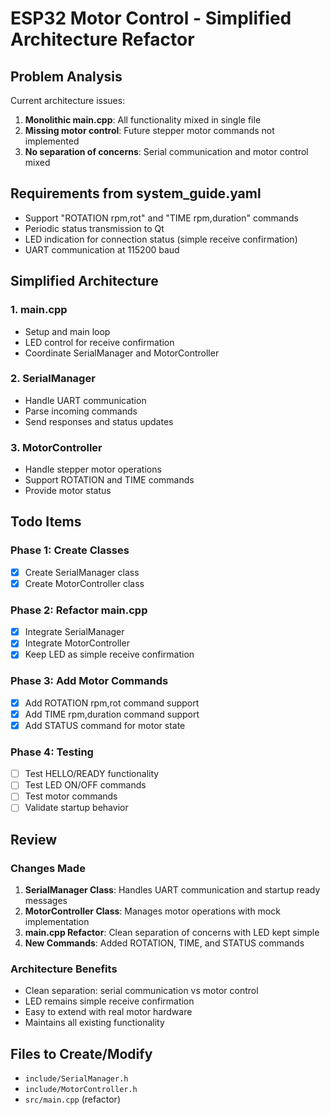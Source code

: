 # ESP32 Motor Control - Simplified Architecture Refactor

## Problem Analysis

Current architecture issues:
1. **Monolithic main.cpp**: All functionality mixed in single file
2. **Missing motor control**: Future stepper motor commands not implemented
3. **No separation of concerns**: Serial communication and motor control mixed

## Requirements from system_guide.yaml
- Support "ROTATION rpm,rot" and "TIME rpm,duration" commands
- Periodic status transmission to Qt
- LED indication for connection status (simple receive confirmation)
- UART communication at 115200 baud

## Simplified Architecture

### 1. **main.cpp**
- Setup and main loop
- LED control for receive confirmation
- Coordinate SerialManager and MotorController

### 2. **SerialManager**
- Handle UART communication
- Parse incoming commands
- Send responses and status updates

### 3. **MotorController**
- Handle stepper motor operations
- Support ROTATION and TIME commands
- Provide motor status

## Todo Items

### Phase 1: Create Classes
- [x] Create SerialManager class
- [x] Create MotorController class

### Phase 2: Refactor main.cpp
- [x] Integrate SerialManager
- [x] Integrate MotorController
- [x] Keep LED as simple receive confirmation

### Phase 3: Add Motor Commands
- [x] Add ROTATION rpm,rot command support
- [x] Add TIME rpm,duration command support
- [x] Add STATUS command for motor state

### Phase 4: Testing
- [ ] Test HELLO/READY functionality
- [ ] Test LED ON/OFF commands
- [ ] Test motor commands
- [ ] Validate startup behavior

## Review

### Changes Made
1. **SerialManager Class**: Handles UART communication and startup ready messages
2. **MotorController Class**: Manages motor operations with mock implementation
3. **main.cpp Refactor**: Clean separation of concerns with LED kept simple
4. **New Commands**: Added ROTATION, TIME, and STATUS commands

### Architecture Benefits
- Clean separation: serial communication vs motor control
- LED remains simple receive confirmation
- Easy to extend with real motor hardware
- Maintains all existing functionality

## Files to Create/Modify
- `include/SerialManager.h`
- `include/MotorController.h`
- `src/main.cpp` (refactor)